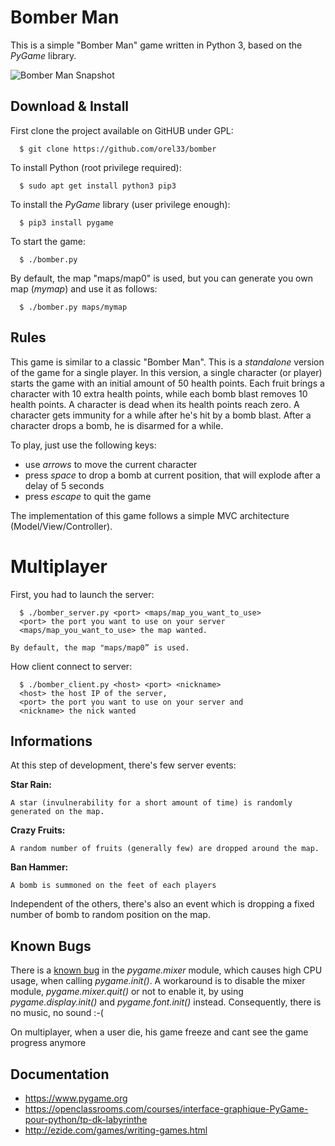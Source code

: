 
# Bomber Man #

This is a simple "Bomber Man" game written in Python 3, based on the *PyGame* library.

![Bomber Man Snapshot](snap0.png?raw=true "snapshot")


## Download & Install ##

First clone the project available on GitHUB under GPL:

```
  $ git clone https://github.com/orel33/bomber
```

To install Python (root privilege required):

```
  $ sudo apt get install python3 pip3
```

To install the *PyGame* library (user privilege enough):

```
  $ pip3 install pygame
```

To start the game:

```
  $ ./bomber.py
```

By default, the map "maps/map0" is used, but you can generate you own map (*mymap*) and use it as follows:

```
  $ ./bomber.py maps/mymap
```

## Rules ##

This game is similar to a classic "Bomber Man". This is a *standalone* version of the game for a single player. In this version, a single character (or player) starts the game with an initial amount of 50 health points. Each fruit brings a character with 10 extra health points, while each bomb blast removes 10 health points. A character is dead when its health points reach zero. A character gets immunity for a while after he's hit by a bomb blast. After a character drops a bomb, he is disarmed for a while.

To play, just use the following keys:
  * use *arrows* to move the current character
  * press *space* to drop a bomb at current position, that will explode after a delay of 5 seconds
  * press *escape* to quit the game

The implementation of this game follows a simple MVC architecture (Model/View/Controller).


# Multiplayer #
First, you had to launch the server:

```
  $ ./bomber_server.py <port> <maps/map_you_want_to_use>
  <port> the port you want to use on your server
  <maps/map_you_want_to_use> the map wanted. 

By default, the map "maps/map0” is used.
```
How client connect to server:
```
  $ ./bomber_client.py <host> <port> <nickname>
  <host> the host IP of the server,
  <port> the port you want to use on your server and
  <nickname> the nick wanted
```
## Informations ##
At this step of development, there's few server events:

**Star Rain:**
```
A star (invulnerability for a short amount of time) is randomly generated on the map.
```
**Crazy Fruits:**
```
A random number of fruits (generally few) are dropped around the map.
```
**Ban Hammer:**
```
A bomb is summoned on the feet of each players
```

Independent of the others, there's also an event which is dropping a fixed number of bomb to random position on the map.




## Known Bugs ##

There is a [known bug](https://github.com/pygame/pygame/issues/331) in the *pygame.mixer* module, which causes high CPU usage, when calling *pygame.init()*. A workaround is to disable the mixer module, *pygame.mixer.quit()* or not to enable it, by using *pygame.display.init()* and *pygame.font.init()* instead. Consequently, there is no music, no sound :-(

On multiplayer, when a user die, his game freeze and cant see the game progress anymore

## Documentation ##

  * https://www.pygame.org
  * https://openclassrooms.com/courses/interface-graphique-PyGame-pour-python/tp-dk-labyrinthe
  * http://ezide.com/games/writing-games.html

